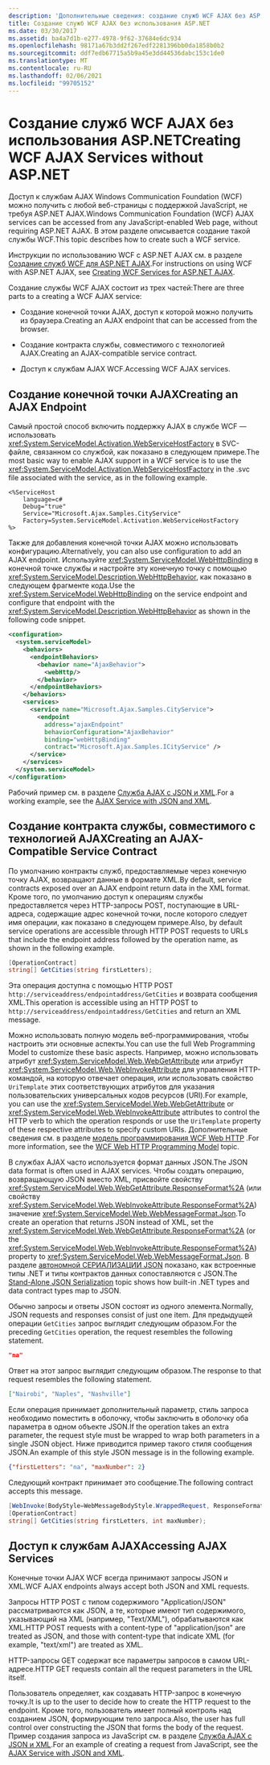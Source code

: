 ```yaml
---
description: 'Дополнительные сведения: создание служб WCF AJAX без ASP.NET'
title: Создание служб WCF AJAX без использования ASP.NET
ms.date: 03/30/2017
ms.assetid: ba4a7d1b-e277-4978-9f62-37684e6dc934
ms.openlocfilehash: 98171a67b3dd2f267edf2281396bb0da1858b0b2
ms.sourcegitcommit: ddf7edb67715a5b9a45e3dd44536dabc153c1de0
ms.translationtype: MT
ms.contentlocale: ru-RU
ms.lasthandoff: 02/06/2021
ms.locfileid: "99705152"
---
```

# <a name="creating-wcf-ajax-services-without-aspnet"></a><span data-ttu-id="fc353-103">Создание служб WCF AJAX без использования ASP.NET</span><span class="sxs-lookup"><span data-stu-id="fc353-103">Creating WCF AJAX Services without ASP.NET</span></span>

<span data-ttu-id="fc353-104">Доступ к службам AJAX Windows Communication Foundation (WCF) можно получить с любой веб-страницы с поддержкой JavaScript, не требуя ASP.NET AJAX.</span><span class="sxs-lookup"><span data-stu-id="fc353-104">Windows Communication Foundation (WCF) AJAX services can be accessed from any JavaScript-enabled Web page, without requiring ASP.NET AJAX.</span></span> <span data-ttu-id="fc353-105">В этом разделе описывается создание такой службы WCF.</span><span class="sxs-lookup"><span data-stu-id="fc353-105">This topic describes how to create such a WCF service.</span></span>  
  
 <span data-ttu-id="fc353-106">Инструкции по использованию WCF с ASP.NET AJAX см. в разделе [Создание служб WCF для ASP.NET AJAX](creating-wcf-services-for-aspnet-ajax.md).</span><span class="sxs-lookup"><span data-stu-id="fc353-106">For instructions on using WCF with ASP.NET AJAX, see [Creating WCF Services for ASP.NET AJAX](creating-wcf-services-for-aspnet-ajax.md).</span></span>  
  
 <span data-ttu-id="fc353-107">Создание службы WCF AJAX состоит из трех частей:</span><span class="sxs-lookup"><span data-stu-id="fc353-107">There are three parts to a creating a WCF AJAX service:</span></span>  
  
- <span data-ttu-id="fc353-108">Создание конечной точки AJAX, доступ к которой можно получить из браузера.</span><span class="sxs-lookup"><span data-stu-id="fc353-108">Creating an AJAX endpoint that can be accessed from the browser.</span></span>  
  
- <span data-ttu-id="fc353-109">Создание контракта службы, совместимого с технологией AJAX.</span><span class="sxs-lookup"><span data-stu-id="fc353-109">Creating an AJAX-compatible service contract.</span></span>  
  
- <span data-ttu-id="fc353-110">Доступ к службам AJAX WCF.</span><span class="sxs-lookup"><span data-stu-id="fc353-110">Accessing WCF AJAX services.</span></span>  
  
## <a name="creating-an-ajax-endpoint"></a><span data-ttu-id="fc353-111">Создание конечной точки AJAX</span><span class="sxs-lookup"><span data-stu-id="fc353-111">Creating an AJAX Endpoint</span></span>  

 <span data-ttu-id="fc353-112">Самый простой способ включить поддержку AJAX в службе WCF — использовать <xref:System.ServiceModel.Activation.WebServiceHostFactory> в SVC-файле, связанном со службой, как показано в следующем примере.</span><span class="sxs-lookup"><span data-stu-id="fc353-112">The most basic way to enable AJAX support in a WCF service is to use the <xref:System.ServiceModel.Activation.WebServiceHostFactory> in the .svc file associated with the service, as in the following example.</span></span>  
  
```text
<%ServiceHost
    language=c#  
    Debug="true"  
    Service="Microsoft.Ajax.Samples.CityService"  
    Factory=System.ServiceModel.Activation.WebServiceHostFactory  
%>  
```  
  
 <span data-ttu-id="fc353-113">Также для добавления конечной точки AJAX можно использовать конфигурацию.</span><span class="sxs-lookup"><span data-stu-id="fc353-113">Alternatively, you can also use configuration to add an AJAX endpoint.</span></span> <span data-ttu-id="fc353-114">Используйте <xref:System.ServiceModel.WebHttpBinding> в конечной точке службы и настройте эту конечную точку с помощью <xref:System.ServiceModel.Description.WebHttpBehavior>, как показано в следующем фрагменте кода.</span><span class="sxs-lookup"><span data-stu-id="fc353-114">Use the <xref:System.ServiceModel.WebHttpBinding> on the service endpoint and configure that endpoint with the <xref:System.ServiceModel.Description.WebHttpBehavior> as shown in the following code snippet.</span></span>  
  
```xml  
<configuration>  
  <system.serviceModel>  
    <behaviors>  
      <endpointBehaviors>  
        <behavior name="AjaxBehavior">  
          <webHttp/>  
        </behavior>  
      </endpointBehaviors>  
    </behaviors>  
    <services>  
      <service name="Microsoft.Ajax.Samples.CityService">  
        <endpoint
          address="ajaxEndpoint"  
          behaviorConfiguration="AjaxBehavior"  
          binding="webHttpBinding"  
          contract="Microsoft.Ajax.Samples.ICityService" />  
      </service>  
    </services>  
  </system.serviceModel>  
</configuration>  
```  
  
 <span data-ttu-id="fc353-115">Рабочий пример см. в разделе [Служба AJAX с JSON и XML](../samples/ajax-service-with-json-and-xml-sample.md).</span><span class="sxs-lookup"><span data-stu-id="fc353-115">For a working example, see the [AJAX Service with JSON and XML](../samples/ajax-service-with-json-and-xml-sample.md).</span></span>  
  
## <a name="creating-an-ajax-compatible-service-contract"></a><span data-ttu-id="fc353-116">Создание контракта службы, совместимого с технологией AJAX</span><span class="sxs-lookup"><span data-stu-id="fc353-116">Creating an AJAX-Compatible Service Contract</span></span>  

 <span data-ttu-id="fc353-117">По умолчанию контракты служб, предоставляемые через конечную точку AJAX, возвращают данные в формате XML.</span><span class="sxs-lookup"><span data-stu-id="fc353-117">By default, service contracts exposed over an AJAX endpoint return data in the XML format.</span></span> <span data-ttu-id="fc353-118">Кроме того, по умолчанию доступ к операциям службы предоставляется через HTTP-запросы POST, поступающие в URL-адреса, содержащие адрес конечной точки, после которого следует имя операции, как показано в следующем примере.</span><span class="sxs-lookup"><span data-stu-id="fc353-118">Also, by default service operations are accessible through HTTP POST requests to URLs that include the endpoint address followed by the operation name, as shown in the following example.</span></span>  
  
```csharp
[OperationContract]  
string[] GetCities(string firstLetters);  
```  
  
 <span data-ttu-id="fc353-119">Эта операция доступна с помощью HTTP POST `http://serviceaddress/endpointaddress/GetCities` и возврата сообщения XML.</span><span class="sxs-lookup"><span data-stu-id="fc353-119">This operation is accessible using an HTTP POST to `http://serviceaddress/endpointaddress/GetCities` and return an XML message.</span></span>  
  
 <span data-ttu-id="fc353-120">Можно использовать полную модель веб-программирования, чтобы настроить эти основные аспекты.</span><span class="sxs-lookup"><span data-stu-id="fc353-120">You can use the full Web Programming Model to customize these basic aspects.</span></span> <span data-ttu-id="fc353-121">Например, можно использовать атрибут <xref:System.ServiceModel.Web.WebGetAttribute> или атрибут <xref:System.ServiceModel.Web.WebInvokeAttribute> для управления HTTP-командой, на которую отвечает операция, или использовать свойство `UriTemplate` этих соответствующих атрибутов для указания пользовательских универсальных кодов ресурсов (URI).</span><span class="sxs-lookup"><span data-stu-id="fc353-121">For example, you can use the <xref:System.ServiceModel.Web.WebGetAttribute> or <xref:System.ServiceModel.Web.WebInvokeAttribute> attributes to control the HTTP verb to which the operation responds or use the `UriTemplate` property of these respective attributes to specify custom URIs.</span></span> <span data-ttu-id="fc353-122">Дополнительные сведения см. в разделе [модель программирования WCF Web HTTP](wcf-web-http-programming-model.md) .</span><span class="sxs-lookup"><span data-stu-id="fc353-122">For more information, see the [WCF Web HTTP Programming Model](wcf-web-http-programming-model.md) topic.</span></span>  
  
 <span data-ttu-id="fc353-123">В службах AJAX часто используется формат данных JSON.</span><span class="sxs-lookup"><span data-stu-id="fc353-123">The JSON data format is often used in AJAX services.</span></span> <span data-ttu-id="fc353-124">Чтобы создать операцию, возвращающую JSON вместо XML, присвойте свойству <xref:System.ServiceModel.Web.WebGetAttribute.ResponseFormat%2A> (или свойству <xref:System.ServiceModel.Web.WebInvokeAttribute.ResponseFormat%2A>) значение <xref:System.ServiceModel.Web.WebMessageFormat.Json>.</span><span class="sxs-lookup"><span data-stu-id="fc353-124">To create an operation that returns JSON instead of XML, set the <xref:System.ServiceModel.Web.WebGetAttribute.ResponseFormat%2A> (or the <xref:System.ServiceModel.Web.WebInvokeAttribute.ResponseFormat%2A>) property to <xref:System.ServiceModel.Web.WebMessageFormat.Json>.</span></span> <span data-ttu-id="fc353-125">В разделе [автономной СЕРИАЛИЗАЦИИ JSON](stand-alone-json-serialization.md) показано, как встроенные типы .NET и типы контрактов данных сопоставляются с JSON.</span><span class="sxs-lookup"><span data-stu-id="fc353-125">The [Stand-Alone JSON Serialization](stand-alone-json-serialization.md) topic shows how built-in .NET types and data contract types map to JSON.</span></span>  
  
 <span data-ttu-id="fc353-126">Обычно запросы и ответы JSON состоят из одного элемента.</span><span class="sxs-lookup"><span data-stu-id="fc353-126">Normally, JSON requests and responses consist of just one item.</span></span> <span data-ttu-id="fc353-127">Для предыдущей операции `GetCities` запрос выглядит следующим образом.</span><span class="sxs-lookup"><span data-stu-id="fc353-127">For the preceding `GetCities` operation, the request resembles the following statement.</span></span>  
  
```json
"na"  
```  
  
 <span data-ttu-id="fc353-128">Ответ на этот запрос выглядит следующим образом.</span><span class="sxs-lookup"><span data-stu-id="fc353-128">The response to that request resembles the following statement.</span></span>  
  
```json
["Nairobi", "Naples", "Nashville"]  
```  
  
 <span data-ttu-id="fc353-129">Если операция принимает дополнительный параметр, стиль запроса необходимо поместить в оболочку, чтобы заключить в оболочку оба параметра в одном объекте JSON.</span><span class="sxs-lookup"><span data-stu-id="fc353-129">If the operation takes an extra parameter, the request style must be wrapped to wrap both parameters in a single JSON object.</span></span> <span data-ttu-id="fc353-130">Ниже приводится пример такого стиля сообщения JSON.</span><span class="sxs-lookup"><span data-stu-id="fc353-130">An example of this style JSON message is in the following example.</span></span>  
  
```json  
{"firstLetters": "na", "maxNumber": 2}  
```  
  
 <span data-ttu-id="fc353-131">Следующий контракт принимает это сообщение.</span><span class="sxs-lookup"><span data-stu-id="fc353-131">The following contract accepts this message.</span></span>  
  
```csharp
[WebInvoke(BodyStyle=WebMessageBodyStyle.WrappedRequest, ResponseFormat=WebMessageFormat.Json)]  
[OperationContract]  
string[] GetCities(string firstLetters, int maxNumber);  
```  
  
## <a name="accessing-ajax-services"></a><span data-ttu-id="fc353-132">Доступ к службам AJAX</span><span class="sxs-lookup"><span data-stu-id="fc353-132">Accessing AJAX Services</span></span>  

 <span data-ttu-id="fc353-133">Конечные точки AJAX WCF всегда принимают запросы JSON и XML.</span><span class="sxs-lookup"><span data-stu-id="fc353-133">WCF AJAX endpoints always accept both JSON and XML requests.</span></span>  
  
 <span data-ttu-id="fc353-134">Запросы HTTP POST с типом содержимого "Application/JSON" рассматриваются как JSON, а те, которые имеют тип содержимого, указывающий на XML (например, "Text/XML"), обрабатываются как XML.</span><span class="sxs-lookup"><span data-stu-id="fc353-134">HTTP POST requests with a content-type of "application/json" are treated as JSON, and those with content-type that indicate XML (for example, "text/xml") are treated as XML.</span></span>  
  
 <span data-ttu-id="fc353-135">HTTP-запросы GET содержат все параметры запросов в самом URL-адресе.</span><span class="sxs-lookup"><span data-stu-id="fc353-135">HTTP GET requests contain all the request parameters in the URL itself.</span></span>  
  
 <span data-ttu-id="fc353-136">Пользователь определяет, как создавать HTTP-запрос в конечную точку.</span><span class="sxs-lookup"><span data-stu-id="fc353-136">It is up to the user to decide how to create the HTTP request to the endpoint.</span></span> <span data-ttu-id="fc353-137">Кроме того, пользователь имеет полный контроль над созданием JSON, формирующим тело запроса.</span><span class="sxs-lookup"><span data-stu-id="fc353-137">Also, the user has full control over constructing the JSON that forms the body of the request.</span></span> <span data-ttu-id="fc353-138">Пример создания запроса из JavaScript см. в разделе [Служба AJAX с JSON и XML](../samples/ajax-service-with-json-and-xml-sample.md).</span><span class="sxs-lookup"><span data-stu-id="fc353-138">For an example of creating a request from JavaScript, see the [AJAX Service with JSON and XML](../samples/ajax-service-with-json-and-xml-sample.md).</span></span>
